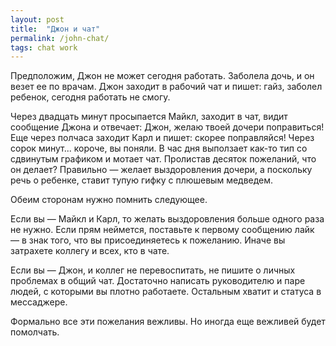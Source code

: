 ```yaml
---
layout: post
title:  "Джон и чат"
permalink: /john-chat/
tags: chat work
---
```


Предположим, Джон не может сегодня работать. Заболела дочь, и он везет ее по
врачам. Джон заходит в рабочий чат и пишет: гайз, заболел ребенок, сегодня
работать не смогу.

Через двадцать минут просыпается Майкл, заходит в чат, видит сообщение Джона и
отвечает: Джон, желаю твоей дочери поправиться! Еще через полчаса заходит Карл и
пишет: скорее поправляйся! Через сорок минут... короче, вы поняли. В час дня
выползает как-то тип со сдвинутым графиком и мотает чат. Пролистав десяток
пожеланий, что он делает? Правильно — желает выздоровления дочери, а поскольку
речь о ребенке, ставит тупую гифку с плюшевым медведем.

Обеим сторонам нужно помнить следующее.

Если вы — Майкл и Карл, то желать выздоровления больше одного раза не
нужно. Если прям неймется, поставьте к первому сообщению лайк — в знак того, что
вы присоединяетесь к пожеланию. Иначе вы затрахете коллегу и всех, кто в чате.

Если вы — Джон, и коллег не перевоспитать, не пишите о личных проблемах в общий
чат. Достаточно написать руководителю и паре людей, с которыми вы плотно
работаете. Остальным хватит и статуса в мессаджере.

Формально все эти пожелания вежливы. Но иногда еще вежливей будет помолчать.
